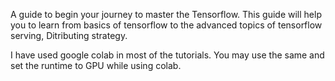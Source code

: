 A guide to begin your journey to master the Tensorflow.
This guide will help you to learn from basics of tensorflow to the advanced topics of tensorflow serving, Ditributing strategy.

I have used google colab in most of the tutorials. You may use the same and set the runtime to GPU while using colab.